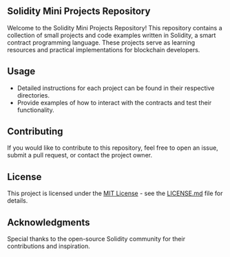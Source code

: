 ## Solidity Mini Projects Repository

Welcome to the Solidity Mini Projects Repository! This repository contains a collection of small projects and code examples written in Solidity, a smart contract programming language. These projects serve as learning resources and practical implementations for blockchain developers.

## Usage
- Detailed instructions for each project can be found in their respective directories.
- Provide examples of how to interact with the contracts and test their functionality.

## Contributing
If you would like to contribute to this repository, feel free to open an issue, submit a pull request, or contact the project owner.

## License
This project is licensed under the [MIT License](LICENSE.md) - see the [LICENSE.md](LICENSE.md) file for details.

## Acknowledgments
Special thanks to the open-source Solidity community for their contributions and inspiration.
